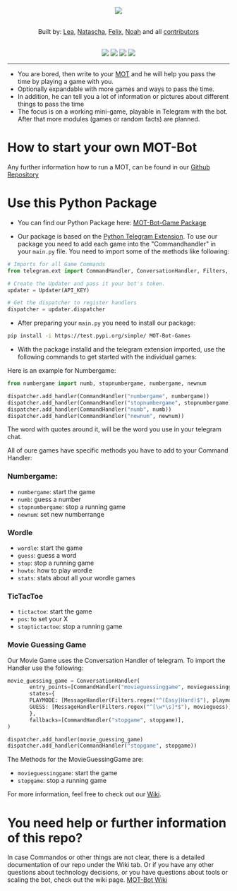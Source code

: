 <p align="center">
 
 <a href="https://github.com/MOT-Multi-Functional-Bot/MOT-Multi-Functional-Bot/" alt="LOGO" >
        <img src="https://user-images.githubusercontent.com/56127795/157863462-ecf46e40-76ed-44cf-8024-05c87066c636.png" /></a><br><br>
</p>

<div align="center">
    Built by:
        <a href="https://github.com/lea-s">Lea</a>,
        <a href="https://github.com/natibckr">Natascha</a>,
        <a href="https://github.com/fulachs">Felix</a>,
        <a href="https://github.com/nowo2000">Noah</a> and all
        <a href="https://github.com/MOT-Multi-Functional-Bot/MOT-Multi-Functional-Bot/graphs/contributors">contributors</a>
    
</div>

<br>

<p align="center">
 
 <a href="https://github.com/MOT-Multi-Functional-Bot/MOT-Multi-Functional-Bot/commits/main" alt="last commit">
        <img src="https://img.shields.io/github/last-commit/MOT-Multi-Functional-Bot/MOT-Multi-Functional-Bot/main" /></a>
 <a href="https://github.com/MOT-Multi-Functional-Bot/MOT-Multi-Functional-Bot/issues" alt="issues">
        <img src="https://img.shields.io/github/issues/MOT-Multi-Functional-Bot/MOT-Multi-Functional-Bot" /></a>
 <a href="https://github.com/MOT-Multi-Functional-Bot/MOT-Multi-Functional-Bot" alt="total lines">
        <img src="https://img.shields.io/tokei/lines/github/MOT-Multi-Functional-Bot/MOT-Multi-Functional-Bot" /></a>
 <a href="https://github.com/MOT-Multi-Functional-Bot/MOT-Multi-Functional-Bot" alt="top language">
        <img src="https://img.shields.io/github/languages/top/MOT-Multi-Functional-Bot/MOT-Multi-Functional-Bot" /></a>
</p>

---

- You are bored, then write to your [MOT](https://t.me/waseinbot) and he will help you pass the time by playing a game with you.
- Optionally expandable with more games and ways to pass the time.
- In addition, he can tell you a lot of information or pictures about different things to pass the time
- The focus is on a working mini-game, playable in Telegram with the bot. After that more modules (games or random facts) are planned.

# How to start your own MOT-Bot

Any further information how to run a MOT, can be found in our [Github Repository](https://github.com/MOT-Multi-Functional-Bot/MOT-Multi-Functional-Bot)


# Use this Python Package

- You can find our Python Package here: [MOT-Bot-Game Package](https://test.pypi.org/project/MOT-Bot-Games/)

- Our package is based on the [Python Telegram Extension](https://python-telegram-bot.readthedocs.io/en/stable/telegram.ext.html). To use our package you need to add each game into the "Commandhandler" in your `main.py` file. You need to import some of the methods like following:

```python
# Imports for all Game Commands
from telegram.ext import CommandHandler, ConversationHandler, Filters, MessageHandler, Updater

# Create the Updater and pass it your bot's token.
updater = Updater(API_KEY)

# Get the dispatcher to register handlers
dispatcher = updater.dispatcher
```

- After preparing your `main.py` you need to install our package:

```bash
pip install -i https://test.pypi.org/simple/ MOT-Bot-Games
```

- With the package installd and the telegram extension imported, use the following commands to get started with the individual games:

Here is an example for Numbergame:

```python
from numbergame import numb, stopnumbergame, numbergame, newnum

dispatcher.add_handler(CommandHandler("numbergame", numbergame))
dispatcher.add_handler(CommandHandler("stopnumbergame", stopnumbergame))
dispatcher.add_handler(CommandHandler("numb", numb))
dispatcher.add_handler(CommandHandler("newnum", newnum))
```
The word with quotes around it, will be the word you use in your telegram chat.

All of oure games have specific methods you have to add to your Command Handler:


### Numbergame:

- `numbergame`: start the game
- `numb`: guess a number
- `stopnumbergame`: stop a running game
- `newnum`: set new numberrange

### Wordle

- `wordle`: start the game
- `guess`: guess a word
- `stop`: stop a running game
- `howto`: how to play wordle
- `stats`: stats about all your wordle games

### TicTacToe

- `tictactoe`: start the game
- `pos`: to set your X
- `stoptictactoe`: stop a running game

### Movie Guessing Game

Our Movie Game uses the Conversation Handler of telegram. To import the Handler use the following:

```python
movie_guessing_game = ConversationHandler(
       entry_points=[CommandHandler("movieguessinggame", movieguessinggame)],
       states={
       PLAYMODE: [MessageHandler(Filters.regex("^(Easy|Hard)$"), playmode)],
       GUESS: [MessageHandler(Filters.regex("^[\w*\s]*$"), movieguess)],
       },
       fallbacks=[CommandHandler("stopgame", stopgame)],
)

dispatcher.add_handler(movie_guessing_game)
dispatcher.add_handler(CommandHandler("stopgame", stopgame))
```

The Methods for the MovieGuessingGame are:

- `movieguessinggame`: start the game
- `stopgame`: stop a running game


For more information, feel free to check out our [Wiki](https://github.com/NoWo2000/MOT-Multi-Functional-Bot/wiki).

# You need help or further information of this repo?

In case Commandos or other things are not clear, there is a detailed documentation of our repo under the Wiki tab.
Or if you have any other questions about technology decisions, or you have questions about tools or scaling the bot, check out the wiki page. [MOT-Bot Wiki](https://github.com/MOT-Multi-Functional-Bot/MOT-Multi-Functional-Bot/wiki)


